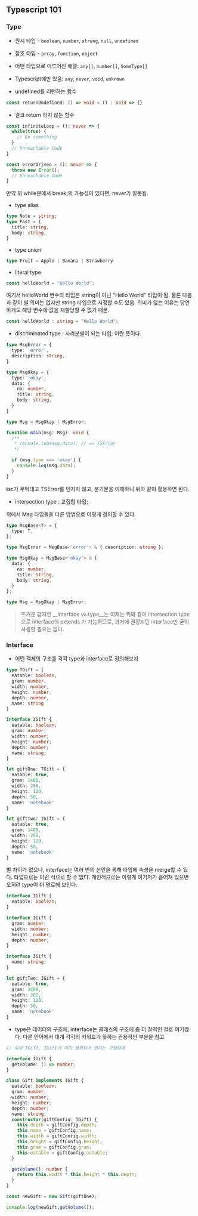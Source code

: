 ## Typescript 101


### Type


- 원시 타입 - `boolean`, `number`, `strung`, `null`, `undefined`


- 참조 타입 - `array`, `function`, `object`


- 어떤 타입으로 이루어진 배열: `any[]`, `number[]`, `SomeType[]`


- Typescript에만 있음: `any`, `never`, `void`, `unknown`


- undefined를 리턴하는 함수
```ts
const returnUndefined: () => void = () : void => {}
```


- 결코 return 하지 않는 함수
```ts
const infiniteLoop = (): never => {
  while(true) {
    // Do something
  }
  // Unreachable Code
}
```
```ts
const errorDriven = (): never => {
  throw new Error();
  // Unreachable Code
}
```
만약 위 while문에서 break;의 가능성이 있다면, never가 잘못됨.


- type alias
```ts
type Note = string;
type Post = {
  title: string,
  body: string,
}
```


- type union
```ts
type Fruit = Apple | Banana | Strawberry
```


- literal type
```ts
const helloWorld = "Hello World";
```
여기서 helloWorld 변수의 타입은 string이 아닌 "Hello World" 타입이 됨.
물론 다음과 같이 별 의미는 없지만 string 타입으로 지정할 수도 있음. 의미가 없는 이유는 당연하게도 해당 변수에 값을 재할당할 수 없기 때문.

```ts
const helloWorld : string = "Hello World";
```


- discriminated type : 사리분별이 되는 타입; 이란 뜻이다.
```ts
type MsgError = {
  type: 'error',
  description: string,
}

type MsgOkay = {
  type: 'okay',
  data: {
    no: number,
    title: string,
    body: string,
  }
}

type Msg = MsgOkay | MsgError;

function main(msg: Msg): void {
  /**
   * console.log(msg.data); // => TSError
   */

  if (msg.type === 'okay') {
    console.log(msg.data);
  }
}
```
tsc가 무턱대고 TSError를 던지지 않고, 분기문을 이해하니 위와 같이 활용하면 된다. 


- intersection type : 교집합 타입; 

위에서 Msg 타입들을 다른 방법으로 이렇게 정의할 수 있다.
```ts
type MsgBase<T> = {
  type: T,
};

type MsgError = MsgBase<'error'> & { description: string };

type MsgOkay = MsgBase<'okay'> & {
  data: {
    no: number,
    title: string,  
    body: string,
  }
};

type Msg = MsgOkay | MsgError;
```

> 뜨거운 감자인 __interface vs type__는 이제는 위와 같이 intersection type으로 interface의 extends 가 가능하므로, 과거에 권장되던 interface만 굳이 사용할 필요는 없다.


### Interface

- 어떤 객체의 구조를 각각 type과 interface로 정의해보자
```ts
type TGift = {
  eatable: boolean,
  gram: number,
  width: number,
  height: number,
  depth: number,
  name: string
}

interface IGift {
  eatable: boolean;
  gram: number;
  width: number;
  height: number;
  depth: number;
  name: string;
}

let giftOne: TGift = {
  eatable: true,
  gram: 1400,
  width: 200,
  height: 120,
  depth: 50,
  name: 'notebook'
}

let giftTwo: IGift = {
  eatable: true,
  gram: 1400,
  width: 200,
  height: 120,
  depth: 50,
  name: 'notebook'
}
```
별 차이가 없으나, interface는 여러 번의 선언을 통해 타입에 속성을 merge할 수 있다. 타입으로는 이런 식으로 할 수 없다. 개인적으로는 이렇게 여기저기 흩어져 있으면 오히려 type이 더 명료해 보인다.

```ts
interface IGift {
  eatable: boolean;
}

interface IGift {
  gram: number;
  width: number;
  height: number;
  depth: number;
}

interface IGift {
  name: string;
}

let giftTwo: IGift = {
  eatable: true,
  gram: 1400,
  width: 200,
  height: 120,
  depth: 50,
  name: 'notebook'
}
```

- type은 데이터의 구조에, interface는 클래스의 구조에 좀 더 찰떡인 걸로 여기겠다. 다른 언어에서 대개 각각의 키워드가 뜻하는 관용적인 부분을 참고
```ts
// 위의 TGift, IGift가 이미 정의되어 있다는 가정하에

interface IGift {
  getVolume: () => number;
}

class Gift implements IGift {
  eatable: boolean;
  gram: number;
  width: number;
  height: number;
  depth: number;
  name: string;
  constructor(giftConfig: TGift) {
    this.depth = giftConfig.depth;
    this.name = giftConfig.name;
    this.width = giftConfig.width;
    this.height = giftConfig.height;
    this.gram = giftConfig.gram;
    this.eatable = giftConfig.eatable;
  }

  getVolume(): number {
    return this.width * this.height * this.depth;
  }
}

const newGift = new Gift(giftOne);

console.log(newGift.getVolume());
```